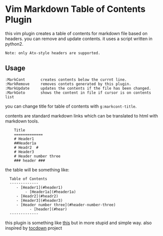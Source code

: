 Vim Markdown Table of Contents Plugin
=============
  this vim plugin creates a table of contents for markdown file based on headers.
  you can remove and update contents. it uses a script written in python2.

    Note: only Atx-style headers are supported.

## Usage
    :MarkCont       creates contents below the currnt line.
    :MarkRemove     removes contets generated by this plugin.
    :MarkUpdate     updates the contents if the file has been changed.
    :MarkGoto       shows the content in file if cursor is on contents list

you can change title for table of contents with `g:markcont-title`.

contents are standard markdown links which can be translated to html with markdown tools.

  ```
      Title
      =============
      # Header1
      ##Header1a
      # Headr2  #
      # Header3
      # Header number three
      ### header ###
  ```
the table will be something like:

  ```
    Table of Contents
    -------------
       - [Header1](#header1)
           - [Header1a](#header1a)
       - [Headr2](#headr2)
       - [Header3](#header3)
       - [Header number three](#header-number-three)
             - [header](#hear)
    -------------
  ```

this plugin is  something like [this](https://github.com/thlorenz/doctoc-web) but in more stupid and simple way.
also inspired by [tocdown](https://github.com/matthias-guenther/tocdown) project 
